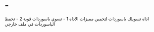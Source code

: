 # -
اداة تسويلك باسوردات لتخمين مميزات الاداة 1 - تسوي باسوردات قوية  2 - تحفظ الباسوردات في ملف خارجي

